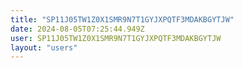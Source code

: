 ```yaml
---
title: "SP11J05TW1Z0X1SMR9N7T1GYJXPQTF3MDAKBGYTJW"
date: 2024-08-05T07:25:44.949Z
user: SP11J05TW1Z0X1SMR9N7T1GYJXPQTF3MDAKBGYTJW
layout: "users"
---
```

    